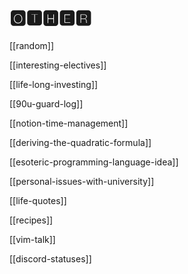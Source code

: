 # 🅾🆃🅷🅴🆁

[[random]]

[[interesting-electives]]

[[life-long-investing]]

[[90u-guard-log]]

[[notion-time-management]]

[[deriving-the-quadratic-formula]]

[[esoteric-programming-language-idea]]

[[personal-issues-with-university]]

[[life-quotes]]

[[recipes]]

[[vim-talk]]

[[discord-statuses]]
